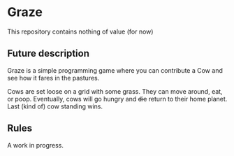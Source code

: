 # Graze

This repository contains nothing of value (for now)

## Future description

Graze is a simple programming game where you can contribute a Cow and see how it fares in the pastures.

Cows are set loose on a grid with some grass. 
They can move around, eat, or poop. 
Eventually, cows will go hungry and ~~die~~ return to their home planet. 
Last (kind of) cow standing wins.

## Rules

A work in progress.
